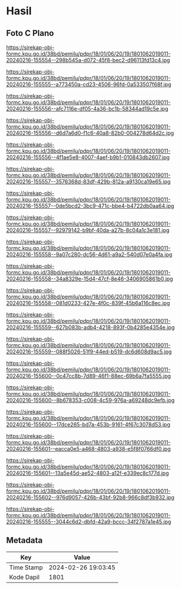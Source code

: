 # Hasil

## Foto C Plano

https://sirekap-obj-formc.kpu.go.id/38bd/pemilu/pdpr/18/01/06/20/19/1801062019011-20240216-155554--298b545a-d072-45f8-bec2-d96113fd13c4.jpg

https://sirekap-obj-formc.kpu.go.id/38bd/pemilu/pdpr/18/01/06/20/19/1801062019011-20240216-155555--a773450a-cd23-4506-96fd-0a533507f68f.jpg

https://sirekap-obj-formc.kpu.go.id/38bd/pemilu/pdpr/18/01/06/20/19/1801062019011-20240216-155556--afc7116e-df05-4a36-bc1b-58344ad19c5e.jpg

https://sirekap-obj-formc.kpu.go.id/38bd/pemilu/pdpr/18/01/06/20/19/1801062019011-20240216-155556--d6d7a6d0-f1c6-40a8-82b0-004278d64d2c.jpg

https://sirekap-obj-formc.kpu.go.id/38bd/pemilu/pdpr/18/01/06/20/19/1801062019011-20240216-155556--4f1ae5e8-4007-4aef-b9b1-010843db2607.jpg

https://sirekap-obj-formc.kpu.go.id/38bd/pemilu/pdpr/18/01/06/20/19/1801062019011-20240216-155557--3576368d-83df-429b-812a-a9130ca19e65.jpg

https://sirekap-obj-formc.kpu.go.id/38bd/pemilu/pdpr/18/01/06/20/19/1801062019011-20240216-155557--0de5bcd2-3bc9-471c-bbe4-b4722db0aa64.jpg

https://sirekap-obj-formc.kpu.go.id/38bd/pemilu/pdpr/18/01/06/20/19/1801062019011-20240216-155557--92979142-b9bf-40da-a27b-8c04a1c3e181.jpg

https://sirekap-obj-formc.kpu.go.id/38bd/pemilu/pdpr/18/01/06/20/19/1801062019011-20240216-155558--9a07c280-dc56-4d61-a9a2-540d07e0a4fa.jpg

https://sirekap-obj-formc.kpu.go.id/38bd/pemilu/pdpr/18/01/06/20/19/1801062019011-20240216-155558--34a8329e-15d4-47cf-8e46-3406905861b0.jpg

https://sirekap-obj-formc.kpu.go.id/38bd/pemilu/pdpr/18/01/06/20/19/1801062019011-20240216-155558--081d0233-427e-4f0c-839f-45b6a116c8ec.jpg

https://sirekap-obj-formc.kpu.go.id/38bd/pemilu/pdpr/18/01/06/20/19/1801062019011-20240216-155559--627b083b-adb4-4218-893f-0b4285e4354e.jpg

https://sirekap-obj-formc.kpu.go.id/38bd/pemilu/pdpr/18/01/06/20/19/1801062019011-20240216-155559--088f5026-51f9-44ed-b519-dc6d608d9ac5.jpg

https://sirekap-obj-formc.kpu.go.id/38bd/pemilu/pdpr/18/01/06/20/19/1801062019011-20240216-155600--0c47cc8b-7d89-46f1-88ec-69b6a7fa5555.jpg

https://sirekap-obj-formc.kpu.go.id/38bd/pemilu/pdpr/18/01/06/20/19/1801062019011-20240216-155600--8b678353-c008-4c59-976a-a69248dc9efb.jpg

https://sirekap-obj-formc.kpu.go.id/38bd/pemilu/pdpr/18/01/06/20/19/1801062019011-20240216-155600--17dce265-bd7a-453b-9161-4f67c3078d53.jpg

https://sirekap-obj-formc.kpu.go.id/38bd/pemilu/pdpr/18/01/06/20/19/1801062019011-20240216-155601--eacca0e5-a468-4803-a938-e5f8f0766df0.jpg

https://sirekap-obj-formc.kpu.go.id/38bd/pemilu/pdpr/18/01/06/20/19/1801062019011-20240216-155601--13a5e45d-ae52-4803-a12f-e339ec8c177d.jpg

https://sirekap-obj-formc.kpu.go.id/38bd/pemilu/pdpr/18/01/06/20/19/1801062019011-20240216-155602--976d9057-426b-43bf-92b8-966c8df3b932.jpg

https://sirekap-obj-formc.kpu.go.id/38bd/pemilu/pdpr/18/01/06/20/19/1801062019011-20240216-155555--3044c6d2-dbfd-42a9-bccc-34f2787a1e45.jpg


## Metadata

| Key        | Value               |
| ---------- | ------------------- |
| Time Stamp | 2024-02-26 19:03:45 |
| Kode Dapil | 1801                |



